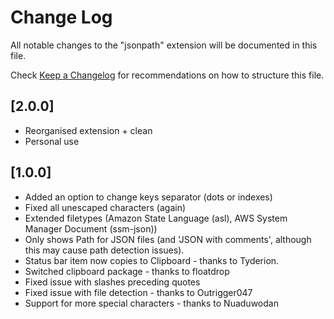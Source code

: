 # Change Log

All notable changes to the "jsonpath" extension will be documented in this file.

Check [Keep a Changelog](http://keepachangelog.com/) for recommendations on how to structure this file.

## [2.0.0]

- Reorganised extension + clean
- Personal use

## [1.0.0]

- Added an option to change keys separator (dots or indexes)
- Fixed all unescaped characters (again)
- Extended filetypes (Amazon State Language (asl), AWS System Manager Document (ssm-json))
- Only shows Path for JSON files (and 'JSON with comments', although this may cause path detection issues).
- Status bar item now copies to Clipboard - thanks to Tyderion.
- Switched clipboard package - thanks to floatdrop
- Fixed issue with slashes preceding quotes
- Fixed issue with file detection - thanks to Outrigger047
- Support for more special characters - thanks to Nuaduwodan
